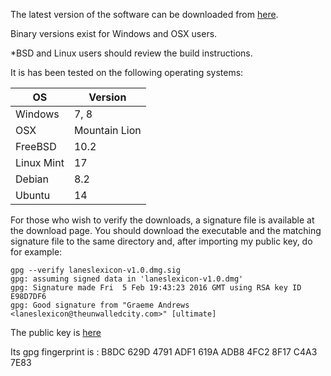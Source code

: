 The latest version of the software can be downloaded from [here](https://github.com/laneslexicon/lexicon/releases).

Binary versions exist for Windows and OSX users.

\*BSD and Linux users should review the build instructions.

It is has been tested on the following operating systems:

| OS | Version |
|---|-------|
|Windows | 7, 8 |
|OSX     | Mountain Lion |
| FreeBSD  | 10.2 |
| Linux Mint | 17 |
| Debian     | 8.2 |
| Ubuntu     | 14 |

For those who wish to verify the downloads, a signature file is available at the download page. You should download the executable and the matching signature file to the same directory and, after importing my public key, do for example:

```
gpg --verify laneslexicon-v1.0.dmg.sig
gpg: assuming signed data in 'laneslexicon-v1.0.dmg'
gpg: Signature made Fri  5 Feb 19:43:23 2016 GMT using RSA key ID E98D7DF6
gpg: Good signature from "Graeme Andrews <laneslexicon@theunwalledcity.com>" [ultimate]
```
The public key is [here](./laneslexicon.asc)

Its gpg fingerprint is : B8DC 629D 4791 ADF1 619A  ADB8 4FC2 8F17 C4A3 7E83
